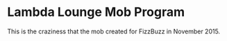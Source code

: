# Lambda Lounge Mob Program

This is the craziness that the mob created for FizzBuzz in November 2015.

